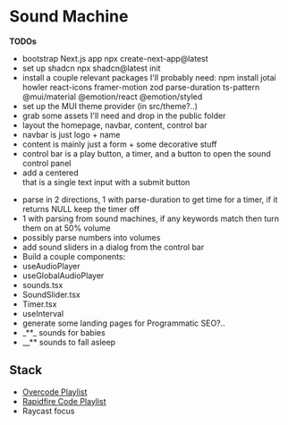 # Sound Machine

**TODOs**

- bootstrap Next.js app npx create-next-app@latest
- set up shadcn npx shadcn@latest init
- install a couple relevant packages I'll probably need: npm install jotai howler react-icons framer-motion zod parse-duration ts-pattern @mui/material @emotion/react @emotion/styled
- set up the MUI theme provider (in src/theme?..)
- grab some assets I'll need and drop in the public folder
- layout the homepage, navbar, content, control bar
- navbar is just logo + name
- content is mainly just a form + some decorative stuff
- control bar is a play button, a timer, and a button to open the sound control panel
- add a centered <Form /> that is a single text input with a submit button
- parse in 2 directions, 1 with parse-duration to get time for a timer, if it returns NULL keep the timer off
- 1 with parsing from sound machines, if any keywords match then turn them on at 50% volume
- possibly parse numbers into volumes
- add sound sliders in a dialog from the control bar
- Build a couple components:
- useAudioPlayer
- useGlobalAudioPlayer
- sounds.tsx
- SoundSlider.tsx
- Timer.tsx
- useInterval
- generate some landing pages for Programmatic SEO?..
- \_\*\*\_ sounds for babies
- \_\_\*\* sounds to fall asleep

## Stack

- [Overcode Playlist](https://open.spotify.com/playlist/01qrVrDOcOTTmejj4Z5J72?si=ba7c5d457c4c4d58)
- [Rapidfire Code Playlist](https://open.spotify.com/playlist/0B1gvFOPg4zSQ9nMOFQ0qH?si=7e3e9be443934372)
- Raycast focus
